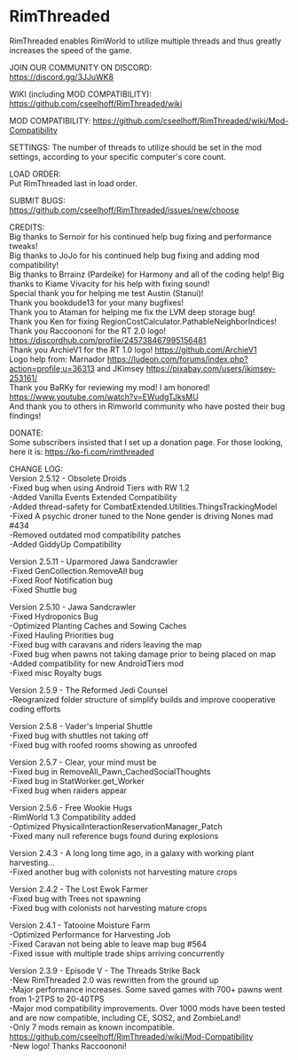 # RimThreaded  
RimThreaded enables RimWorld to utilize multiple threads and thus greatly increases the speed of the game.  

JOIN OUR COMMUNITY ON DISCORD:  
https://discord.gg/3JJuWK8  

WIKI (including MOD COMPATIBILITY):
https://github.com/cseelhoff/RimThreaded/wiki

MOD COMPATIBILITY:
https://github.com/cseelhoff/RimThreaded/wiki/Mod-Compatibility

SETTINGS: 
The number of threads to utilize should be set in the mod settings, according to your specific computer's core count.  

LOAD ORDER:  
Put RimThreaded last in load order.  

SUBMIT BUGS:  
https://github.com/cseelhoff/RimThreaded/issues/new/choose  

CREDITS:  
Big thanks to Sernoir for his continued help bug fixing and performance tweaks!  
Big thanks to JoJo for his continued help bug fixing and adding mod compatibility!  
Big thanks to Brrainz (Pardeike) for Harmony and all of the coding help!
Big thanks to Kiame Vivacity for his help with fixing sound!  
Special thank you for helping me test Austin (Stanui)!  
Thank you bookdude13 for your many bugfixes!  
Thank you to Ataman for helping me fix the LVM deep storage bug!  
Thank you Ken for fixing RegionCostCalculator.PathableNeighborIndices!  
Thank you Raccoononi for the RT 2.0 logo! https://discordhub.com/profile/245738467995156481  
Thank you ArchieV1 for the RT 1.0 logo! https://github.com/ArchieV1  
Logo help from: Marnador https://ludeon.com/forums/index.php?action=profile;u=36313 and JKimsey https://pixabay.com/users/jkimsey-253161/  
Thank you BaRKy for reviewing my mod! I am honored! https://www.youtube.com/watch?v=EWudgTJksMU  
And thank you to others in Rimworld community who have posted their bug findings!  

DONATE:  
Some subscribers insisted that I set up a donation page. For those looking, here it is: https://ko-fi.com/rimthreaded  

CHANGE LOG:  
Version 2.5.12 - Obsolete Droids  
-Fixed bug when using Android Tiers with RW 1.2  
-Added Vanilla Events Extended Compatibility  
-Added thread-safety for CombatExtended.Utilities.ThingsTrackingModel  
-Fixed A psychic droner tuned to the None gender is driving Nones mad #434  
-Removed outdated mod compatibility patches  
-Added GiddyUp Compatibility  

Version 2.5.11 - Uparmored Jawa Sandcrawler  
-Fixed GenCollection.RemoveAll bug  
-Fixed Roof Notification bug  
-Fixed Shuttle bug  

Version 2.5.10 - Jawa Sandcrawler  
-Fixed Hydroponics Bug  
-Optimized Planting Caches and Sowing Caches  
-Fixed Hauling Priorities bug  
-Fixed bug with caravans and riders leaving the map  
-Fixed bug when pawns not taking damage prior to being placed on map  
-Added compatibility for new AndroidTiers mod  
-Fixed misc Royalty bugs  

Version 2.5.9 - The Reformed Jedi Counsel  
-Reogranized folder structure of simplify builds and improve cooperative coding efforts  

Version 2.5.8 - Vader's Imperial Shuttle  
-Fixed bug with shuttles not taking off  
-Fixed bug with roofed rooms showing as unroofed  

Version 2.5.7 - Clear, your mind must be  
-Fixed bug in RemoveAll_Pawn_CachedSocialThoughts  
-Fixed bug in StatWorker.get_Worker  
-Fixed bug when raiders appear  

Version 2.5.6 - Free Wookie Hugs  
-RimWorld 1.3 Compatibility added  
-Optimized PhysicalInteractionReservationManager_Patch  
-Fixed many null reference bugs found during explosions  

Version 2.4.3 - A long long time ago, in a galaxy with working plant harvesting...  
-Fixed another bug with colonists not harvesting mature crops  

Version 2.4.2 - The Lost Ewok Farmer  
-Fixed bug with Trees not spawning  
-Fixed bug with colonists not harvesting mature crops  

Version 2.4.1 - Tatooine Moisture Farm  
-Optimized Performance for Harvesting Job  
-Fixed Caravan not being able to leave map bug #564  
-Fixed issue with multiple trade ships arriving concurrently  

Version 2.3.9 - Episode V - The Threads Strike Back  
-New RimThreaded 2.0 was rewritten from the ground up  
-Major performance increases. Some saved games with 700+ pawns went from 1-2TPS to 20-40TPS  
-Major mod compatibility improvements. Over 1000 mods have been tested and are now compatible, including CE, SOS2, and ZombieLand!  
-Only 7 mods remain as known incompatible. https://github.com/cseelhoff/RimThreaded/wiki/Mod-Compatibility  
-New logo! Thanks Raccoononi!  
